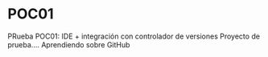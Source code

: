 # POC01
PRueba POC01: IDE + integración con controlador de versiones
Proyecto de prueba.... Aprendiendo sobre GitHub

